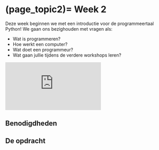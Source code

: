 (page_topic2)=
Week 2 
=======================

Deze week beginnen we met een introductie voor de programmeertaal Python! We gaan ons bezighouden met vragen als:
- Wat is programmeren?
- Hoe werkt een computer?
- Wat doet een programmeur?
- Wat gaan jullie tijdens de verdere workshops leren?

<div class="container youtube">
<iframe class="responsive-iframe" src="https://www.youtube.com/watch?v=jjqgP9dpD1k&ab_channel=CS50" frameborder="0" allow="accelerometer; autoplay="0"; encrypted-media; gyroscope; picture-in-picture" allowfullscreen></iframe>
</div>

## Benodigdheden

## De opdracht
